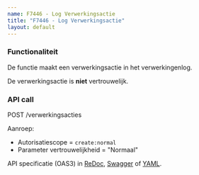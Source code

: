 ```yaml
---
name: F7446 - Log Verwerkingsactie
title: "F7446 - Log Verwerkingsactie"
layout: default
---
```


### Functionaliteit

De functie maakt een verwerkingsactie in het verwerkingenlog.

De verwerkingsactie is **niet** vertrouwelijk.

### API call

POST /verwerkingsacties

Aanroep:
* Autorisatiescope = `create:normal`
* Parameter vertrouwelijkheid = "Normaal"

API specificatie (OAS3) in
  [ReDoc](http://redocly.github.io/redoc/?url=https://raw.githubusercontent.com/VNG-Realisatie/gemma-verwerkingenlogging/master/docs/_content/api/oas-specification/logging-verwerkingen-api/openapi.yaml#operation/verwerkingsactie_create),
  [Swagger](https://petstore.swagger.io/?url=https://raw.githubusercontent.com/VNG-Realisatie/gemma-verwerkingenlogging/master/docs/_content/api/oas-specification/logging-verwerkingen-api/openapi.yaml#/REST%20calls/verwerkingsactie_create) of
  [YAML](https://raw.githubusercontent.com/VNG-Realisatie/gemma-verwerkingenlogging/master/docs/_content/api/oas-specification/logging-verwerkingen-api/openapi.yaml).
